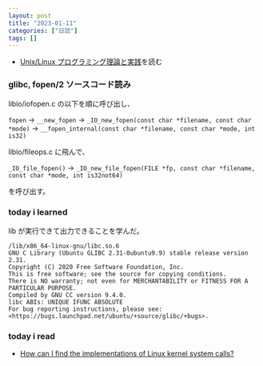 ```yaml
---
layout: post
title: "2023-01-11"
categories: ["日誌"]
tags: []
---
```


- [Unix/Linux プログラミング理論と実践](https://www.amazon.co.jp/dp/4048700219)を読む

### glibc, fopen/2 ソースコード読み

libio/iofopen.c の以下を順に呼び出し、

`fopen` -> `__new_fopen` -> `_IO_new_fopen(const char *filename, const char *mode)` -> `__fopen_internal(const char *filename, const char *mode, int is32)`

libio/fileops.c に飛んで、

`_IO_file_fopen()` -> `_IO_new_file_fopen(FILE *fp, const char *filename, const char *mode, int is32not64)`

を呼び出す。

### today i learned

lib が実行できて出力できることを学んだ。

```
/lib/x86_64-linux-gnu/libc.so.6
GNU C Library (Ubuntu GLIBC 2.31-0ubuntu9.9) stable release version 2.31.
Copyright (C) 2020 Free Software Foundation, Inc.
This is free software; see the source for copying conditions.
There is NO warranty; not even for MERCHANTABILITY or FITNESS FOR A
PARTICULAR PURPOSE.
Compiled by GNU CC version 9.4.0.
libc ABIs: UNIQUE IFUNC ABSOLUTE
For bug reporting instructions, please see:
<https://bugs.launchpad.net/ubuntu/+source/glibc/+bugs>.
```

### today i read

- [How can I find the implementations of Linux kernel system calls?](https://unix.stackexchange.com/questions/797/how-can-i-find-the-implementations-of-linux-kernel-system-calls)
